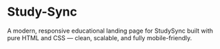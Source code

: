 # Study-Sync
A modern, responsive educational landing page for StudySync built with pure HTML and CSS — clean, scalable, and fully mobile-friendly.
